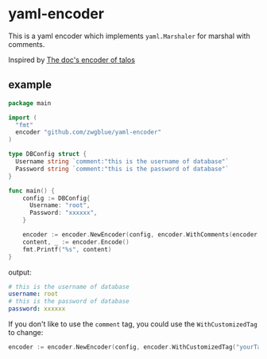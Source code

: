 # yaml-encoder

This is a yaml encoder which implements `yaml.Marshaler` for marshal with comments.

Inspired by [The doc's encoder of talos](https://github.com/siderolabs/talos/blob/main/pkg/machinery/config/encoder/encoder.go)

## example

```go
package main

import (
  "fmt"
  encoder "github.com/zwgblue/yaml-encoder"
)

type DBConfig struct {
  Username string `comment:"this is the username of database"`
  Password string `comment:"this is the password of database"`
}

func main() {
    config := DBConfig{
      Username: "root",
      Password: "xxxxxx",
    }

    encoder := encoder.NewEncoder(config, encoder.WithComments(encoder.CommentsOnHead))
    content, _ := encoder.Encode()
    fmt.Printf("%s", content)
}
```

output:

```yaml
# this is the username of database
username: root
# this is the password of database
password: xxxxxx
```

If you don't like to use the `comment` tag, you could use the `WithCustomizedTag` to change:

```go
encoder := encoder.NewEncoder(config, encoder.WithCustomizedTag("yourTagName"))
```
